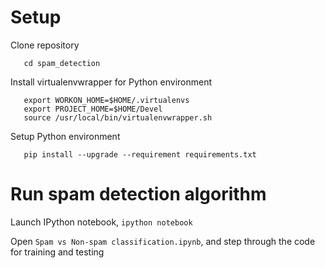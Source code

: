 # Setup
Clone repository
```git clone https://github.com/dishangupta/spam_detection.git
   cd spam_detection
```

Install virtualenvwrapper for Python environment
```pip install virtualenvwrapper
   export WORKON_HOME=$HOME/.virtualenvs
   export PROJECT_HOME=$HOME/Devel
   source /usr/local/bin/virtualenvwrapper.sh
```   

Setup Python environment
```mkvirtualenv venv
   pip install --upgrade --requirement requirements.txt
```

# Run spam detection algorithm
Launch IPython notebook,
```ipython notebook```

Open `Spam vs Non-spam classification.ipynb`, and step through the code for training and testing

